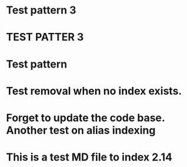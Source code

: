 # Test pattern 3
# TEST PATTER 3
# Test pattern
# Test removal when no index exists.
# Forget to update the code base. Another test on alias indexing
# This is a test MD file to index 2.14
